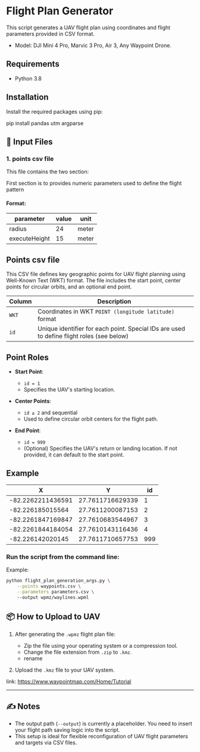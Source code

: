 
# Flight Plan Generator

This script generates a UAV flight plan using coordinates and flight parameters provided in CSV format.
- Model: DJI Mini 4 Pro, Marvic 3 Pro, Air 3, Any Waypoint Drone. 

## Requirements

- Python 3.8

## Installation

Install the required packages using pip:


pip install pandas utm argparse


## 📄 Input Files

### 1. points csv file

This file contains the two section:

First section is to provides numeric parameters used to define the flight pattern

#### Format:
| parameter           | value |  unit  |
|---------------------|-------|--------|
| radius              | 24    |  meter |
| executeHeight       | 15    |  meter |

## Points csv file

This CSV file defines key geographic points for UAV flight planning using Well-Known Text (WKT) format. The file includes the start point, center points for circular orbits, and an optional end point.


| Column | Description |
|--------|-------------|
| `WKT`  | Coordinates in WKT `POINT (longitude latitude)` format |
| `id`   | Unique identifier for each point. Special IDs are used to define flight roles (see below) |

## Point Roles

- **Start Point**:  
  - `id = 1`  
  - Specifies the UAV's starting location.

- **Center Points**:  
  - `id ≥ 2` and sequential  
  - Used to define circular orbit centers for the flight path.

- **End Point**:  
  - `id = 999`  
  - (Optional) Specifies the UAV's return or landing location. If not provided, it can default to the start point.

## Example

|X|Y|id|
|--------------------|----------------------|---|
|-82.2262211436591| 27.7611716629339| 1 |
|-82.226185015564| 27.7611200087153| 2 |
|-82.2261847169847| 27.7610683544967| 3 |
|-82.2261844184054| 27.7610143116436| 4 |
|-82.226142020145| 27.7611710657753| 999 |


### Run the script from the command line:

Example:

```bash
python flight_plan_generation_args.py \
    --points waypoints.csv \
    --parameters parameters.csv \  
    --output wpmz/waylines.wpml
```
## 📦 How to Upload to UAV

1. After generating the `.wpmz` flight plan file:
   - Zip the file using your operating system or a compression tool.
   - Change the file extension from `.zip` to `.kmz`.
   - rename

2. Upload the `.kmz` file to your UAV system.

link: https://www.waypointmap.com/Home/Tutorial

---

## ✍️ Notes

- The output path (`--output`) is currently a placeholder. You need to insert your flight path saving logic into the script.
- This setup is ideal for flexible reconfiguration of UAV flight parameters and targets via CSV files.


